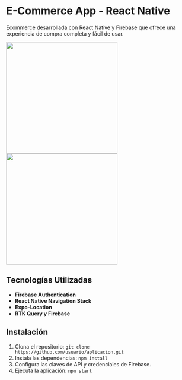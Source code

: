 # E-Commerce App - React Native

Ecommerce desarrollada con React Native y Firebase que ofrece una experiencia de compra completa y fácil de usar.

<img src="./screenshot/img1.png" width="300" >
<img src="./screenshot/img2.png" width="300" >

## Tecnologías Utilizadas

- **Firebase Authentication**
- **React Native Navigation Stack**
- **Expo-Location**
- **RTK Query y Firebase**

## Instalación

1. Clona el repositorio: `git clone https://github.com/usuario/aplicacion.git`
2. Instala las dependencias: `npm install`
3. Configura las claves de API y credenciales de Firebase.
4. Ejecuta la aplicación: `npm start`